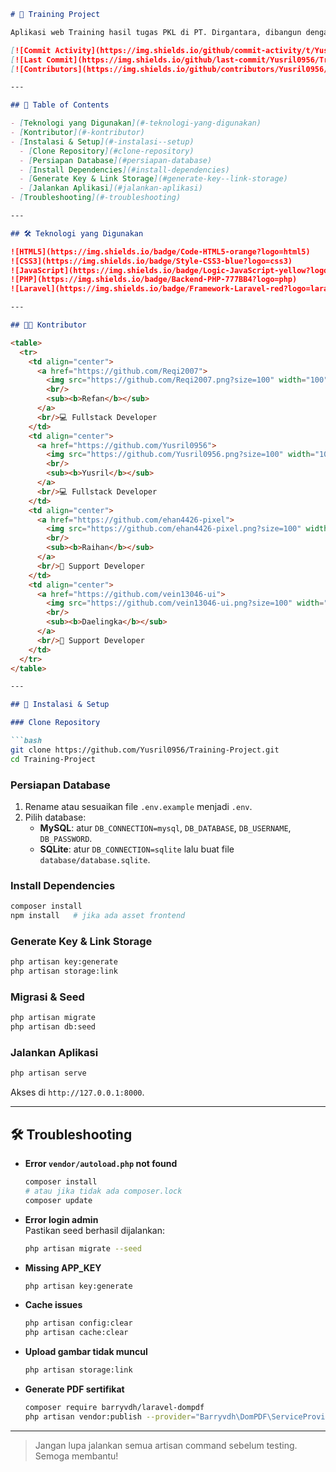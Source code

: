```markdown
# 🚀 Training Project

Aplikasi web Training hasil tugas PKL di PT. Dirgantara, dibangun dengan Laravel 12 untuk manajemen pelatihan, sertifikat, dan riwayat peserta.

[![Commit Activity](https://img.shields.io/github/commit-activity/t/Yusril0956/Training-Project?label=Total%20Commits)](https://github.com/Yusril0956/Training-Project/commits)  
[![Last Commit](https://img.shields.io/github/last-commit/Yusril0956/Training-Project?label=Last%20Commit)](https://github.com/Yusril0956/Training-Project/commits)  
[![Contributors](https://img.shields.io/github/contributors/Yusril0956/Training-Project?label=Contributors)](https://github.com/Yusril0956/Training-Project/graphs/contributors)

---

## 📑 Table of Contents

- [Teknologi yang Digunakan](#-teknologi-yang-digunakan)  
- [Kontributor](#-kontributor)  
- [Instalasi & Setup](#-instalasi--setup)  
  - [Clone Repository](#clone-repository)  
  - [Persiapan Database](#persiapan-database)  
  - [Install Dependencies](#install-dependencies)  
  - [Generate Key & Link Storage](#generate-key--link-storage)  
  - [Jalankan Aplikasi](#jalankan-aplikasi)  
- [Troubleshooting](#-troubleshooting)  

---

## 🛠️ Teknologi yang Digunakan

![HTML5](https://img.shields.io/badge/Code-HTML5-orange?logo=html5)  
![CSS3](https://img.shields.io/badge/Style-CSS3-blue?logo=css3)  
![JavaScript](https://img.shields.io/badge/Logic-JavaScript-yellow?logo=javascript)  
![PHP](https://img.shields.io/badge/Backend-PHP-777BB4?logo=php)  
![Laravel](https://img.shields.io/badge/Framework-Laravel-red?logo=laravel)

---

## 👨‍💻 Kontributor

<table>
  <tr>
    <td align="center">
      <a href="https://github.com/Reqi2007">
        <img src="https://github.com/Reqi2007.png?size=100" width="100" alt="Refan"/>
        <br/>
        <sub><b>Refan</b></sub>
      </a>
      <br/>💻 Fullstack Developer
    </td>
    <td align="center">
      <a href="https://github.com/Yusril0956">
        <img src="https://github.com/Yusril0956.png?size=100" width="100" alt="Yusril"/>
        <br/>
        <sub><b>Yusril</b></sub>
      </a>
      <br/>💻 Fullstack Developer
    </td>
    <td align="center">
      <a href="https://github.com/ehan4426-pixel">
        <img src="https://github.com/ehan4426-pixel.png?size=100" width="100" alt="Raihan"/>
        <br/>
        <sub><b>Raihan</b></sub>
      </a>
      <br/>🤝 Support Developer
    </td>
    <td align="center">
      <a href="https://github.com/vein13046-ui">
        <img src="https://github.com/vein13046-ui.png?size=100" width="100" alt="Daelingka"/>
        <br/>
        <sub><b>Daelingka</b></sub>
      </a>
      <br/>🤝 Support Developer
    </td>
  </tr>
</table>

---

## 🚀 Instalasi & Setup

### Clone Repository

```bash
git clone https://github.com/Yusril0956/Training-Project.git
cd Training-Project
```

### Persiapan Database

1. Rename atau sesuaikan file `.env.example` menjadi `.env`.  
2. Pilih database:
   - **MySQL**: atur `DB_CONNECTION=mysql`, `DB_DATABASE`, `DB_USERNAME`, `DB_PASSWORD`.  
   - **SQLite**: atur `DB_CONNECTION=sqlite` lalu buat file `database/database.sqlite`.  

### Install Dependencies

```bash
composer install
npm install   # jika ada asset frontend
```

### Generate Key & Link Storage

```bash
php artisan key:generate
php artisan storage:link
```

### Migrasi & Seed

```bash
php artisan migrate
php artisan db:seed
```

### Jalankan Aplikasi

```bash
php artisan serve
```

Akses di `http://127.0.0.1:8000`.

---

## 🛠️ Troubleshooting

- **Error `vendor/autoload.php` not found**  
  ```bash
  composer install
  # atau jika tidak ada composer.lock
  composer update
  ```
- **Error login admin**  
  Pastikan seed berhasil dijalankan:
  ```bash
  php artisan migrate --seed
  ```
- **Missing APP_KEY**  
  ```bash
  php artisan key:generate
  ```
- **Cache issues**  
  ```bash
  php artisan config:clear
  php artisan cache:clear
  ```
- **Upload gambar tidak muncul**  
  ```bash
  php artisan storage:link
  ```
- **Generate PDF sertifikat**  
  ```bash
  composer require barryvdh/laravel-dompdf
  php artisan vendor:publish --provider="Barryvdh\DomPDF\ServiceProvider"
  ```

---

> Jangan lupa jalankan semua artisan command sebelum testing. Semoga membantu!  

```
